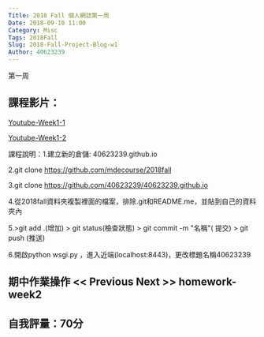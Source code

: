 ```yaml
---
Title: 2018 Fall 個人網誌第一周
Date: 2018-09-10 11:00
Category: Misc
Tags: 2018Fall
Slug: 2018-Fall-Project-Blog-w1
Author: 40623239
---
```


第一周

<!-- PELICAN_END_SUMMARY -->

課程影片：
----
[Youtube-Week1-1](https://www.youtube.com/watch?v=ax2ZuPm3YXc)

[Youtube-Week1-2](https://www.youtube.com/watch?v=sD9slKyFNao)

課程說明：1.建立新的倉儲: 40623239.github.io



2.git clone  https://github.com/mdecourse/2018fall



3.git clone https://github.com/40623239/40623239.github.io



4.從2018fall資料夾複製裡面的檔案，排除.git和README.me，並貼到自己的資料夾內

5.>git add .(增加) > git status(檢查狀態) > git commit -m "名稱"( 提交) > git push (推送)



6.開啟python wsgi.py ，進入近端(localhost:8443)，更改標題名稱40623239




期中作業操作 << Previous Next >> homework-week2
----

自我評量：70分
----
